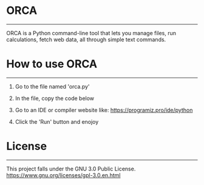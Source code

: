 # ORCA
----------------------------
ORCA is a Python command-line tool that lets you manage files, run calculations, fetch web data, all through simple text commands.


# How to use ORCA
----------------------------
1. Go to the file named 'orca.py'

2. In the file, copy the code below

3. Go to an IDE or compiler website like: https://programiz.pro/ide/python

4. Click the 'Run' button and enojoy


# License
----------------------------
This project falls under the GNU 3.0 Public License.
https://www.gnu.org/licenses/gpl-3.0.en.html
